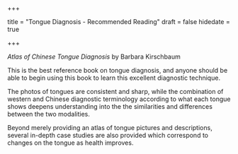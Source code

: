 +++

title = "Tongue Diagnosis - Recommended Reading"
draft = false
hidedate = true

+++

_Atlas of Chinese Tongue Diagnosis_ by Barbara Kirschbaum  

This is the best reference book on tongue diagnosis, and anyone should be able to begin using this book to learn this excellent diagnostic technique.

The photos of tongues are consistent and sharp, while the combination of western and Chinese diagnostic terminology according to what each tongue shows deepens understanding into the the similarities and differences between the two modalities.

Beyond merely providing an atlas of tongue pictures and descriptions, several in-depth case studies are also provided which correspond to changes on the tongue as health improves.
